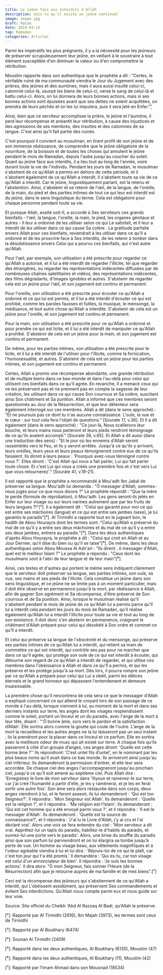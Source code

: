 ```yaml
---
title: Le jeûne face aux interdits d'Allah 
description: Sais-tu qu'il existe un jeûne continuel
image: image.jpg
draft: False
date: 2024-03-14
tag: Ramadan
categories: Articles
---
```


Parmi les impératifs les plus prégnants, il y a la nécessité pour les jeûneurs de préserver scrupuleusement leur jeûne, en veillant à le soustraire à tout élément susceptible d'en diminuer la valeur ou d'en compromettre la rétribution.

Mouslim rapporte dans son authentique que le prophète a dit : "Certes, le véritable ruiné de ma communauté viendra le Jour du Jugement avec des prières, des jeûnes et des aumônes, mais il aura aussi insulté celui-ci, calomnié celui-là, usurpé les biens de celui-ci, versé le sang de celui-là et battu celui-ci. Alors, on lui donnera de leurs bonnes actions, mais si ses bonnes actions sont épuisées avant que ses dettes ne soient acquittées, on prendra de leurs péchés et on les lui imputera, puis il sera jeté en Enfer."[¹]

Ainsi, bien que ce serviteur accomplisse la prière, le jeûne et l'aumône, il perd leur récompense et anéantit leur rétribution, à cause des injustices et des agressions de ses membres, des insultes et des calomnies de sa langue. C'est ainsi qu'il fait partie des ruinés.

C'est pourquoi il convient au musulman, en tirant profit de son jeûne et de son immense obéissance, de comprendre que le jeûne obligatoire de la nourriture, de la boisson et de toutes les choses qui annulent le jeûne pendant le mois de Ramadan, depuis l'aube jusqu'au coucher du soleil. Quant au jeûne face aux interdits, il a lieu tout au long de l'année, voire durant toute la vie de l'individu. Pendant les jours de Ramadan, le musulman s'abstient de ce qu'Allah a permis en dehors de cette période, et il s'abstient également de ce qu'Allah a interdit. Il s'abstient toute sa vie de ce qu'Allah a interdit. Car le jeûne, linguistiquement parlant, est la retenu et l'abstention. Ainsi, s'abstenir et se retenir de l'œil, de la langue, de l'oreille, de la main, du pied et des parties intimes de tout ce qui leur est interdit est du jeûne, dans le sens linguistique du terme. Cela est obligatoire pour chaque personne pendant toute sa vie.

Et puisque Allah, exalté soit-Il, a accordé à Ses serviteurs ces grands bienfaits - l'œil, la langue, l'oreille, la main, le pied, les organes génitaux et autres - Il leur a ordonné de les utiliser selon ce qui Le satisfait, et Il leur a interdit de les utiliser dans ce qui cause Sa colère . La gratitude parfaite envers Allah pour ces bienfaits, reviendrait à les utiliser dans ce qu'Il a ordonné et de les proscrire face à Ses interdits, de les retenir à tomber dans la désobéissance envers Celui qui a pourvu ces bienfaits, qui n'est autre qu'Allah.

Pour l'œil, par exemple, son utilisation a été prescrite pour regarder ce qu'Allah a autorisé, et il lui a été interdit de regarder l'illicite, tel que regarder des étrangères, ou regarder les représentations indécentes diffusées par de nombreuses chaînes satellitaires et vidéos, des représentations indécentes, des films dégradants, d'images ignobles et autres. S'abstenir de regarder cela est un jeûne pour l'œil, et son jugement est continu et permanent.

Pour l'oreille, son utilisation a été prescrite pour écouter ce qu'Allah a ordonné et ce qui lui est permis, et il lui a été interdit d'écouter ce qui est prohibé, comme les paroles fausses et futiles, la musique, le mensonge, la médisance, et tout autre chose qu'Allah a interdite. S'abstenir de cela est un jeûne pour l'oreille, et son jugement est continu et permanent.

Pour la main, son utilisation a été prescrite pour ce qu'Allah a ordonné et pour prendre ce qui est licite, et il lui a été interdit de manipuler ce qu'Allah a prohibé. S'abstenir de cela est un jeûne pour la main, et son jugement est continu et permanent.

De même, pour les parties intimes, son utilisation a été prescrite pour le licite, et il lui a été interdit de l'utiliser pour l'illicite, comme la fornication, l'homosexualité, et autres. S'abstenir de cela est un jeûne pour les parties intimes, et son jugement est continu et permanent.

Certes, Allah a promis une récompense abondante, une grande rétribution et de multiple biens dans ce bas-monde et dans l'au-delà pour celui qui utilisent ces bienfaits dans ce qu'Il agrée. En revanche, Il a menacé ceux qui ne les préservent pas et ne prennent pas en compte la sagesse de leur création, les utilisant dans ce qui cause Son courroux et Sa colère, suscitant ainsi Son châtiment et Sa punition. Allah a informé que ces membres seront questionnés au Jour de la Résurrection, et que leur détenteur sera également interrogé sur ces membres. Allah a dit (dans le sens approché) : "Et ne poursuis pas ce dont tu n'as aucune connaissance. L'ouïe, la vue et le cœur : sur tout cela fera l'objet de questions." [Sourate 17, v.36]. Et Il a dit également (dans le sens approché) : "Ce jour-là, Nous scellerons leur bouche, et leurs mains nous parleront et leurs pieds rendront témoignage de ce qu'ils avaient accompli." [Sourate 36, v.65]. Et Allah a dit aussi (dans une traduction des sens) : "Et le jour où les ennemis d'Allah seront rassemblés vers le Feu, et ils y seront arrêtés. Jusqu'à ce qu'ils y arrivent, leurs oreilles, leurs yeux et leurs peaux témoigneront contre eux de ce qu'ils faisaient. Ils diront à leurs peaux : 'Pourquoi avez-vous témoigné contre nous ?'. Elles diront : 'C'est Allah qui nous a fait parler, Lui qui fait parler toute chose. Et c'est Lui qui vous a créés une première fois et c'est vers Lui que vous retournerez'." [Sourate 41, v.19-21].

Il est rapporté que le prophète a recommandé à Mou'adh Ibn Jabal de préserver sa langue. Mou'adh lui demanda : "Ô messager d'Allah, sommes-nous jugés pour ce que nous disons ?" Le prophète répondit : "Que ta mère te perde (formule de réprobation), ô Mou'adh. Les gens seront-ils jetés en Enfer sur leur visage ou sur leurs narines autrement que par les fruits de leurs langues ?!"[²]. Il a également dit : "Celui qui garantit pour moi ce qui est entre ses mâchoires (langue) et ce qui est entre ses jambes (sexe), je lui garantis le paradis"[³]. Al Tirmidhi a rapporté tout en le jugeant bon, le hadith de Abou Hourayra dont les termes sont :"Celui qu’Allah a préservé du mal de ce qu’il y a entre ses deux mâchoires et du mal de ce qu’il y a entre ses deux jambes, entrera au paradis."[⁴]. Dans les deux authentiques d'après Abou Hourayra, le prophète a dit : "Celui qui croit en Allah et au Jour Dernier, qu'il dise du bien ou qu'il se taise"[⁵]. De même, dans les deux authentiques selon Abou Moussa Al Ash'ari : "Ils dirent , ô messager d'Allah, quel est le meilleur Islam ?" Le prophète a répondu : "Ceux dont les musulmans sont à l'abri de leur langue et de leur main"[⁶].

Ainsi, ces textes et d'autres qui portent le même sens indiquent clairement que le serviteur doit préserver sa langue, ses parties intimes, son ouïe, sa vue, ses mains et ses pieds de l'illicite. Cela constitue un jeûne dans son sens linguistique, et ce jeûne ne se limite pas à un moment particulier, mais il doit être observé en permanence jusqu'à la mort, par obéissance à Allah, afin de gagner Son agrément et Sa récompense, d'être préservé de Son courroux et de Sa punition. Ainsi, lorsque le musulman réalise qu'il s'abstient pendant le mois de jeûne de ce qu'Allah lui a permis parce qu'Il lui a interdit cela pendant les jours du mois de Ramadan, qu'il réalise également qu'Allah lui a interdit l'illicite pour toute sa vie et tout au long de son existence. Il doit donc s'en abstenir en permanence, craignant le châtiment d'Allah préparé pour celui qui désobéit à Son ordre et commet ce qu'Il a interdit.

Et celui qui préserve sa langue de l'obscénité et du mensonge, qui préserve ses parties intimes de ce qu'Allah lui a interdit, qui retient sa main de commettre ce qui est interdit, qui contrôle ses pas pour ne marcher que dans ce qu'Il agrée, qui protège son ouïe de ce qui est interdit à écouter, qui détourne son regard de ce qu'Allah a interdit de regarder, et qui utilise ces membres dans l'obéissance à Allah et dans ce qu'Il a permis, et qui les préserve et les protège jusqu'à sa mort. Dès lors, il pourra rompre son jeûne par ce qu'Allah a préparé pour celui qui Lui a obéit, parmi les délices éternels et le grand honneur qui dépassent l'entendement et demeure insaisissable.

La première chose qu'il rencontrera de cela sera ce que le messager d'Allah a expliqué concernant ce qui attend le croyant lors de son passage de ce monde à l'au-delà, lorsque viennent à lui, au moment de la mort et dans ses derniers instants sur terre, les anges dont les visages resplendissent comme le soleil, portant un linceul et un du paradis, avec l'ange de la mort à leur tête, disant :  "'Ô bonne âme, sors vers le pardon et la satisfaction d’Allah'. Elle sortira alors comme la goutte qui coule de l'outre. L’ange de la mort la recueillera et les autres anges ne la lui laisseront pas un seul instant ; ils la prendront pour la placer dans ce linceul et ce parfum. Elle en sortira avec la meilleure odeur de musc qui ait existé sur terre. A chaque fois qu’ils passeront à côté d’un groupe d’anges, ces anges diront: 'Quelle est cette bonne âme ?'' Ils répondront: 'C’est untel fils d’untel', en le nommant par les plus beaux noms qu’il avait dans ce bas monde. Ils arriveront ainsi jusqu'au ciel inférieur. Ils demanderont la permission d'entrer, et elle leur sera accordée. De chaque ciel des anges l'accompagneront jusqu'au prochain ciel, jusqu'à ce qu'il soit amené au septième ciel. Puis Allah dira : 'Enregistrez le livre de mon serviteur dans 'Iliyoun et ramenez-le sur terre, car j'ai créé l'humanité à partir d'elle, je les y ramènerai, et je les en ferai sortir une autre fois'. Son âme sera alors restaurée dans son corps, deux anges viendront à lui, et le feront asseoir, ils lui demanderont : 'Qui est ton Seigneur?'. Il répondra : 'Mon Seigneur est Allah'. Ils demanderont : 'Quelle est ta religion ?', et il répondra : 'Ma religion est l'Islam'. Ils demanderont : 'Qui est cet homme qui a été envoyé parmi vous ?', et il répondra : 'Il est le messager d'Allah'. Ils demanderont : 'Quelle est ta source de connaissance?', et il répondra : 'J'ai lu le Livre d'Allah, j'y ai cru et l'ai déclaré vrai'. Alors une voix se fera entendre du ciel : 'Mon serviteur a dit vrai. Apprêtez-lui un tapis du paradis, habillez-le d'habits du paradis, et ouvrez-lui une porte vers le paradis'. Alors, une brise du souffle du paradis ainsi que son parfum lui parviendront et on lui élargira sa tombe jusqu’à perte de vue. Un homme au visage beau, aux vêtements magnifiques et à l'odeur agréable viendra à lui et lui dira : 'Réjouis-toi de ce qui te plaît, car c'est ton jour qui t'a été promis.' Il demandera : 'Qui es-tu, car ton visage est celui d'un annonciateur de bien'. Il répondra : 'Je suis tes bonnes actions'. Il dira alors: "Ô mon Seigneur, fais sonner l’Heure (de la Résurrection) afin que je retourne auprès de ma famille et de mes biens".[⁷]

Ceci est la récompense des jeûneurs qui s'abstiennent de ce qu'Allah a interdit, qui L'obéissent assidûment, qui préservent Ses commandements et évitent Ses interdictions. Qu'Allah nous compte parmi eux et nous guide sur leur voie.

Source: Site officiel du Cheikh 'Abd Al Razzaq Al Badr, qu'Allah le préserve.

[¹]: Mouslim (2581)

[²]: Rapporté par Al Tirmidhi (2616), Ibn Majah (3973), les termes sont ceux de Tirmidhi

[³]: Rapporté par Al Boukhary (6474)

[⁴]: Sounan Al Tirmidhi (2409)

[⁵]: Rapporté dans les deux authentiques, Al Boukhary (6135), Mouslim (47)

[⁶]: Rapporté dans les deux authentiques, Al Boukhary (11), Mouslim (42)

[⁷]: Rapporté par l'Imam Ahmad dans son Mousnad (18534)
